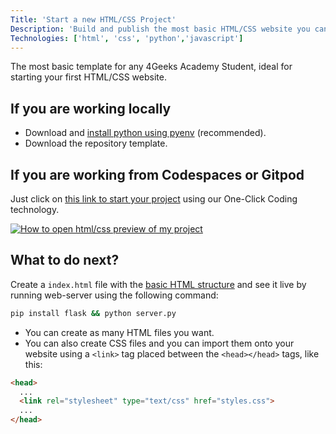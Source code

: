 ```yaml
---
Title: 'Start a new HTML/CSS Project'
Description: 'Build and publish the most basic HTML/CSS website you can build'
Technologies: ['html', 'css', 'python','javascript']
---
```


The most basic template for any 4Geeks Academy Student, ideal for starting your first HTML/CSS website.

## If you are **working locally**

- Download and [install python using pyenv](https://4geeks.com/how-to/what-is-pyenv-and-how-to-install-pyenv) (recommended).
- Download the repository template.  

## If you are working from Codespaces or Gitpod

Just click on [this link to start your project](https://s.4geeks.com/start?repo=https://github.com/4GeeksAcademy/html-hello.git) using our One-Click Coding technology.

[![How to open html/css preview of my project](https://github.com/4GeeksAcademy/Templates-Boilerplates/blob/master/static/img/preview.png?raw=true)](https://youtu.be/dfbDCMu_p-0)

## What to do next?

Create a `index.html` file with the [basic HTML structure](https://4geeks.com/lesson/what-is-html-learn-html#page-structure) and see it live by running web-server using the following command:

```bash
pip install flask && python server.py
```

- You can create as many HTML files you want.
- You can also create CSS files and you can import them onto your website using a `<link>` tag placed between the `<head></head>` tags, like this:

```html
<head>
  ...
  <link rel="stylesheet" type="text/css" href="styles.css">
  ...
</head>
```
